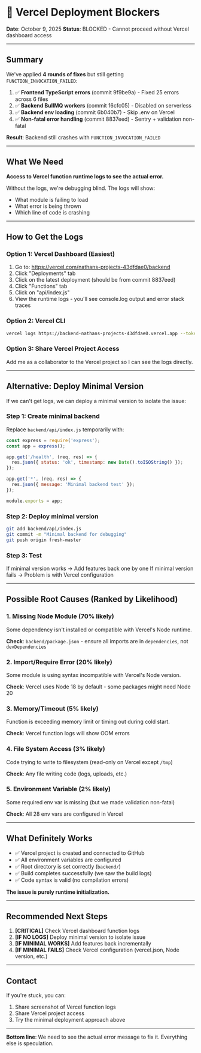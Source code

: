# 🚨 Vercel Deployment Blockers

**Date**: October 9, 2025
**Status**: BLOCKED - Cannot proceed without Vercel dashboard access

---

## Summary

We've applied **4 rounds of fixes** but still getting `FUNCTION_INVOCATION_FAILED`:

1. ✅ **Frontend TypeScript errors** (commit 9f9be9a) - Fixed 25 errors across 6 files
2. ✅ **Backend BullMQ workers** (commit 16cfc05) - Disabled on serverless
3. ✅ **Backend env loading** (commit 6b040b7) - Skip .env on Vercel
4. ✅ **Non-fatal error handling** (commit 8837eed) - Sentry + validation non-fatal

**Result**: Backend still crashes with `FUNCTION_INVOCATION_FAILED`

---

## What We Need

**Access to Vercel function runtime logs to see the actual error.**

Without the logs, we're debugging blind. The logs will show:
- What module is failing to load
- What error is being thrown
- Which line of code is crashing

---

## How to Get the Logs

### Option 1: Vercel Dashboard (Easiest)
1. Go to: https://vercel.com/nathans-projects-43dfdae0/backend
2. Click "Deployments" tab
3. Click on the latest deployment (should be from commit 8837eed)
4. Click "Functions" tab
5. Click on "api/index.js"
6. View the runtime logs - you'll see console.log output and error stack traces

### Option 2: Vercel CLI
```bash
vercel logs https://backend-nathans-projects-43dfdae0.vercel.app --token raQCA8CfyaVMkEfH5mSC1kso
```

### Option 3: Share Vercel Project Access
Add me as a collaborator to the Vercel project so I can see the logs directly.

---

## Alternative: Deploy Minimal Version

If we can't get logs, we can deploy a minimal version to isolate the issue:

### Step 1: Create minimal backend

Replace `backend/api/index.js` temporarily with:

```javascript
const express = require('express');
const app = express();

app.get('/health', (req, res) => {
  res.json({ status: 'ok', timestamp: new Date().toISOString() });
});

app.get('*', (req, res) => {
  res.json({ message: 'Minimal backend test' });
});

module.exports = app;
```

### Step 2: Deploy minimal version
```bash
git add backend/api/index.js
git commit -m "Minimal backend for debugging"
git push origin fresh-master
```

### Step 3: Test
If minimal version works → Add features back one by one
If minimal version fails → Problem is with Vercel configuration

---

## Possible Root Causes (Ranked by Likelihood)

### 1. Missing Node Module (70% likely)
Some dependency isn't installed or compatible with Vercel's Node runtime.

**Check**: `backend/package.json` - ensure all imports are in `dependencies`, not `devDependencies`

### 2. Import/Require Error (20% likely)
Some module is using syntax incompatible with Vercel's Node version.

**Check**: Vercel uses Node 18 by default - some packages might need Node 20

### 3. Memory/Timeout (5% likely)
Function is exceeding memory limit or timing out during cold start.

**Check**: Vercel function logs will show OOM errors

### 4. File System Access (3% likely)
Code trying to write to filesystem (read-only on Vercel except `/tmp`)

**Check**: Any file writing code (logs, uploads, etc.)

### 5. Environment Variable (2% likely)
Some required env var is missing (but we made validation non-fatal)

**Check**: All 28 env vars are configured in Vercel

---

## What Definitely Works

- ✅ Vercel project is created and connected to GitHub
- ✅ All environment variables are configured
- ✅ Root directory is set correctly (`backend/`)
- ✅ Build completes successfully (we saw the build logs)
- ✅ Code syntax is valid (no compilation errors)

**The issue is purely runtime initialization.**

---

## Recommended Next Steps

1. **[CRITICAL]** Check Vercel dashboard function logs
2. **[IF NO LOGS]** Deploy minimal version to isolate issue
3. **[IF MINIMAL WORKS]** Add features back incrementally
4. **[IF MINIMAL FAILS]** Check Vercel configuration (vercel.json, Node version, etc.)

---

## Contact

If you're stuck, you can:
1. Share screenshot of Vercel function logs
2. Share Vercel project access
3. Try the minimal deployment approach above

---

**Bottom line**: We need to see the actual error message to fix it. Everything else is speculation.
